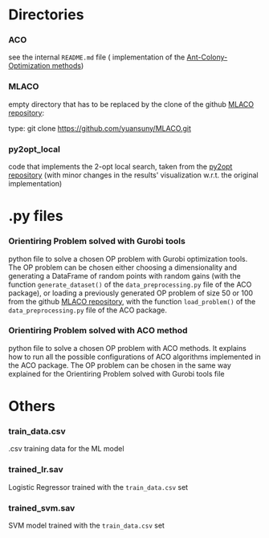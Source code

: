 # Directories

### ACO
see the internal `README.md` file ( implementation of the 
[Ant-Colony-Optimization methods](https://github.com/ICGonnella/ACO/tree/main/ACO))

### MLACO
empty directory that has to be replaced by the clone of
the github [ MLACO repository](https://github.com/yuansuny/MLACO):

type: git clone https://github.com/yuansuny/MLACO.git

### py2opt_local
code that implements the 2-opt local search, taken from
the [py2opt repository](https://github.com/pdrm83/py2opt) (with minor changes in the results' 
visualization w.r.t. the original implementation)

# .py files

### Orientiring Problem solved with Gurobi tools
python file to solve a chosen OP problem with Gurobi
optimization tools.
The OP problem can be chosen either choosing a dimensionality
and generating a DataFrame of random points with random
gains (with the function `generate_dataset()` of the 
`data_preprocessing.py` file of the ACO package), or loading
a previously generated OP problem of size 50 or 100 from
the github 
[MLACO repository](https://github.com/yuansuny/MLACO/tree/main/Datasets), 
with the function `load_problem()`
of the `data_preprocessing.py` file of the ACO package.

### Orientiring Problem solved with ACO method
python file to solve a chosen OP problem with ACO methods.
It explains how to run all the possible configurations of ACO
algorithms implemented in the ACO package.
The OP problem can be chosen in the same way explained for the
Orientiring Problem solved with Gurobi tools file

# Others

### train_data.csv
.csv training data for the ML model 

### trained_lr.sav
Logistic Regressor trained with the `train_data.csv` set

### trained_svm.sav
SVM model trained with the `train_data.csv` set


